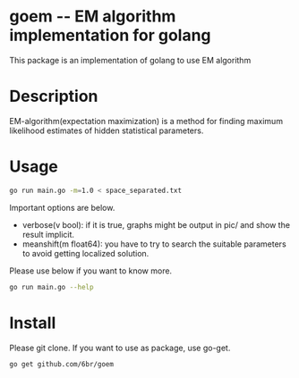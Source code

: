 goem -- EM algorithm implementation for golang
===
This package is an implementation of golang to use EM algorithm

# Description
EM-algorithm(expectation maximization) is a method for finding maximum likelihood estimates of hidden statistical parameters.

# Usage
```sh
go run main.go -m=1.0 < space_separated.txt
```

Important options are below.

* verbose(v bool): if it is true, graphs might be output in pic/ and show the result implicit.
* meanshift(m float64): you have to try to search the suitable parameters to avoid getting localized solution.

Please use below if you want to know more.

```sh
go run main.go --help
```

# Install
Please git clone.
If you want to use as package, use go-get.
```sh
go get github.com/6br/goem
```
